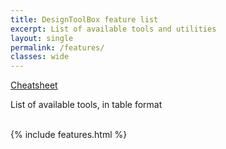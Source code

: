 ```yaml
---
title: DesignToolBox feature list
excerpt: List of available tools and utilities
layout: single
permalink: /features/
classes: wide
---
```

<div class="text-right"><a class="btn btn--info btn--x-large" href="/dstlbx/commands">Cheatsheet</a><p>List of available tools, in table format</p></div>

<br>
{% include features.html %}